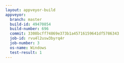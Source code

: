 ```yaml
---
layout: appveyor-build
appveyor:
  branch: master
  build-id: 49470854
  build-number: 696
  commit: 3308bcff74869e373b1a45716159641df5786343
  job-id: rvu4l2usw3byrq4r
  job-number: 3
  os-name: Windows
  test-result: 1
---
```

